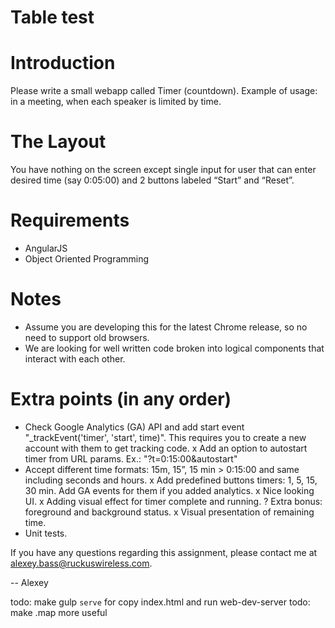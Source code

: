 Table test
==========

Introduction
============
Please write a small webapp called Timer (countdown).
Example of usage: in a meeting, when each speaker is limited by time.

The Layout
==========
You have nothing on the screen except single input for user that can enter desired time (say 0:05:00)
and 2 buttons labeled “Start” and “Reset”.

Requirements
============
- AngularJS
- Object Oriented Programming

 Notes 
 =========
- Assume you are developing this for the latest Chrome release, so no need to support old browsers.
- We are looking for well written code broken into logical components that interact with each other.

 Extra points (in any order) 
============================

- Check Google Analytics (GA) API and add start event "_trackEvent('timer', 'start', time)". This requires you to create a new account with them to get tracking code.
x Add an option to autostart timer from URL params. Ex.: "?t=0:15:00&autostart"
- Accept different time formats: 15m, 15”, 15 min > 0:15:00 and same including seconds and hours.
x Add predefined buttons timers: 1, 5, 15, 30 min. Add GA events for them if you added analytics.
x Nice looking UI.
x Adding visual effect for timer complete and running.
? Extra bonus: foreground and background status.
x Visual presentation of remaining time.
- Unit tests.

If you have any questions regarding this assignment, please contact me at alexey.bass@ruckuswireless.com.

-- Alexey


todo: make gulp `serve` for copy index.html and run web-dev-server
todo: make .map more useful  